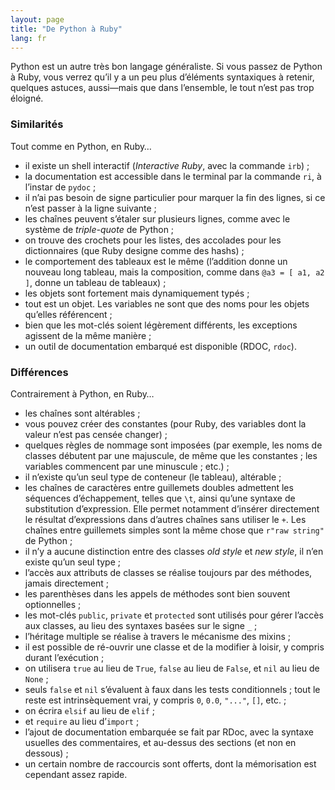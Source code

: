 ```yaml
---
layout: page
title: "De Python à Ruby"
lang: fr
---
```


Python est un autre très bon langage généraliste. Si vous passez de
Python à Ruby, vous verrez qu’il y a un peu plus d’éléments syntaxiques
à retenir, quelques astuces, aussi—mais que dans l’ensemble, le tout
n’est pas trop éloigné.

### Similarités

Tout comme en Python, en Ruby…

* il existe un shell interactif (*Interactive Ruby*, avec la commande
  `irb`) ;
* la documentation est accessible dans le terminal par la commande `ri`,
  à l’instar de `pydoc` ;
* il n’ai pas besoin de signe particulier pour marquer la fin des
  lignes, si ce n’est passer à la ligne suivante ;
* les chaînes peuvent s’étaler sur plusieurs lignes, comme avec le
  système de *triple-quote* de Python ;
* on trouve des crochets pour les listes, des accolades pour les
  dictionnaires (que Ruby designe comme des hashs) ;
* le comportement des tableaux est le même (l’addition donne un nouveau
  long tableau, mais la composition, comme dans `@a3 = [ a1, a2 ]`,
  donne un tableau de tableaux) ;
* les objets sont fortement mais dynamiquement typés ;
* tout est un objet. Les variables ne sont que des noms pour les objets
  qu’elles référencent ;
* bien que les mot-clés soient légèrement différents, les exceptions
  agissent de la même manière ;
* un outil de documentation embarqué est disponible (RDOC, `rdoc`).

### Différences

Contrairement à Python, en Ruby…

* les chaînes sont altérables ;
* vous pouvez créer des constantes (pour Ruby, des variables dont la
  valeur n’est pas censée changer) ;
* quelques règles de nommage sont imposées (par exemple, les noms de
  classes débutent par une majuscule, de même que les constantes ; les
  variables commencent par une minuscule ; etc.) ;
* il n’existe qu’un seul type de conteneur (le tableau), altérable ;
* les chaînes de caractères entre guillemets doubles admettent les
  séquences d’échappement, telles que `\t`, ainsi qu’une syntaxe de
  substitution d’expression. Elle permet notamment d’insérer directement
  le résultat d’expressions dans d’autres chaînes sans utiliser le `+`.
  Les chaînes entre guillemets simples sont la même chose que `r"raw
  string"` de Python ;
* il n’y a aucune distinction entre des classes *old style* et *new
  style*, il n’en existe qu’un seul type ;
* l’accès aux attributs de classes se réalise toujours par des méthodes,
  jamais directement ;
* les parenthèses dans les appels de méthodes sont bien souvent
  optionnelles ;
* les mot-clés `public`, `private` et `protected` sont utilisés pour
  gérer l’accès aux classes, au lieu des syntaxes basées sur le signe
  `_` ;
* l’héritage multiple se réalise à travers le mécanisme des mixins ;
* il est possible de ré-ouvrir une classe et de la modifier à loisir, y
  compris durant l’exécution ;
* on utilisera `true` au lieu de `True`, `false` au lieu de `False`, et
  `nil` au lieu de `None` ;
* seuls `false` et `nil` s’évaluent à faux dans les tests conditionnels
  ; tout le reste est intrinsèquement vrai, y compris `0`, `0.0`,
  `"..."`, `[]`, etc. ;
* on écrira `elsif` au lieu de `elif` ;
* et `require` au lieu d’`import` ;
* l’ajout de documentation embarquée se fait par RDoc, avec la syntaxe
  usuelles des commentaires, et au-dessus des sections (et non en
  dessous) ;
* un certain nombre de raccourcis sont offerts, dont la mémorisation est
  cependant assez rapide.

